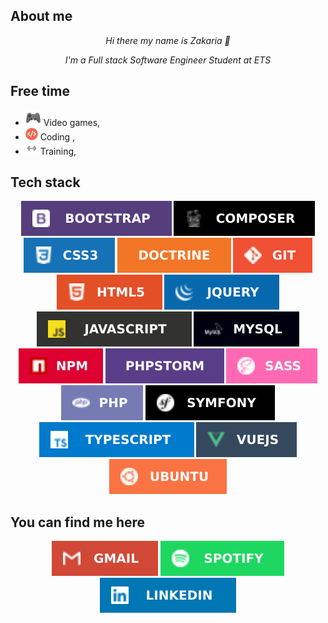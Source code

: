 
<h2>About me</h2>
<p align="center"><i>
Hi there my name is Zakaria 👋</i></p>
<p align="center"><i>
 I'm a Full stack Software Engineer Student at ETS</i></p>


<h2>Free time</h2>
<ul><li><img src="data/icons/video-games.png" width="25"> Video games,
<li><img src="data/icons/code.png" width="20"> Coding ,
<li><img src="data/icons/training.png" width="20"> Training,</ul>

<h2>Tech stack</h2>
<p float="left" align="center">   
  <img src="data/badges/bootstrap.svg">    
  <img src="data/badges/composer.svg">     
  <img src="data/badges/css3.svg">    
  <img src="data/badges/doctrine.svg">    
  <img src="data/badges/git.svg">    
  <img src="data/badges/html5.svg">    
  <img src="data/badges/jquery.svg">    
  <img src="data/badges/js.svg">    
  <img src="data/badges/mysql.svg">	    
  <img src="data/badges/npm.svg">    
  <img src="data/badges/phpstorm.svg">	    
  <img src="data/badges/sass.svg">
  <img src="data/badges/php.svg">
  <img src="data/badges/symfony.svg">
  <img src="data/badges/ts.svg">
  <img src="data/badges/vuejs.svg">
  <img src="data/badges/ubuntu.svg">
</p>

<h2>You can find me here</h2>
<p align="center">
<a href="mailto:haimeurz@gmail.com" >  <img src="data/badges/gmail.svg"></a>
<a href="https://open.spotify.com/user/hhaimeur">  <img src="data/badges/spotify.svg"></a>
<a href="https://www.linkedin.com/in/haimeur-zakaria/">  <img src="data/badges/linkedin.svg"></a>




